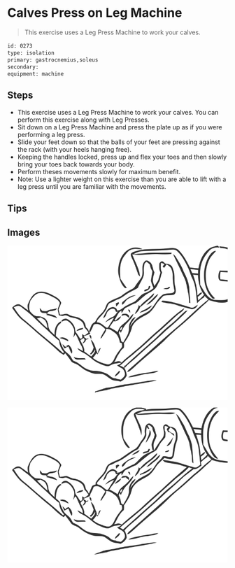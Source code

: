 # Calves Press on Leg Machine

> This exercise uses a Leg Press Machine to work your calves.

``` 
id: 0273 
type: isolation 
primary: gastrocnemius,soleus 
secondary:  
equipment: machine 
``` 


## Steps


 - This exercise uses a Leg Press Machine to work your calves. You can perform this exercise along with Leg Presses.
 - Sit down on a Leg Press Machine and press the plate up as if you were performing a leg press.
 - Slide your feet down so that the balls of your feet are pressing against the rack (with your heels hanging free).
 - Keeping the handles locked, press up and flex your toes and then slowly bring your toes back towards your body.
 - Perform theses movements slowly for maximum benefit.
 - Note: Use a lighter weight on this exercise than you are able to lift with a leg press until you are familiar with the movements.

## Tips



## Images

![](./../svg/0273-relaxation.svg "")

![](./../svg/0273-tension.svg "")

